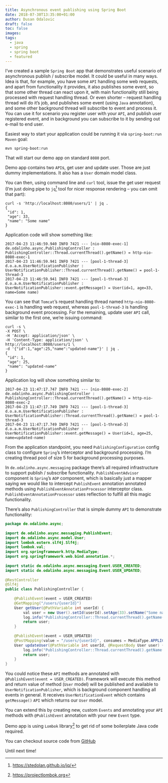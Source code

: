 ```yaml
---
title: Asynchronous event publishing using Spring Boot
date: 2018-07-30T13:35:00+01:00
author: Dusan Odalovic
draft: false
toc: false
images:
tags:
  - java
  - spring
  - spring boot
  - featured
---
```


I’ve created a sample `Spring Boot` app that demonstrates useful scenario of asynchronous publish / subscribe model. It could be 
useful in many ways. Idea is that, for example, you have some `API` handling some web requests, and apart from functionality it provides, it also 
publishes some event, so that some other thread can react upon it, with main functionality still being processed with request handling thread. 
Or even shorter – request handling thread will do it’s job, and publishes some event (using `Java` annotation), and some other background thread 
will subscribe to event and process it. You can use it for scenario you register user with your `API`, and publish user registered event, and in 
background you can subscribe to it by sending out e-mail to end user.


Easiest way to start your application could be running it via `spring-boot:run` `Maven` goal:

```shell script
mvn spring-boot:run
```

That will start our demo app on standard `8080` port.

Demo app contains two `API`s, get user and update user. Those are just dummy implementations. It also has a `User` domain model class.

You can then, using command line and `curl` tool, issue the get user request (I’m just doing pipe to `jq`[^1] tool  for nicer response rendering – 
you can omit that part):

```shell script
curl -s 'http://localhost:8080/users/1' | jq .
{
 "id": 1,
 "age": 33,
 "name": "Some name"
}
```

Application code will show something like:

```shell script
2017-04-23 11:46:59.940 INFO 7421 --- [nio-8080-exec-1] de.odalinho.async.PublishingController : PublishingController::Thread.currentThread().getName() = http-nio-8080-exec-1
2017-04-23 11:46:59.941 INFO 7421 --- [pool-1-thread-3] d.o.a.m.UserNotificationPublisher : UserNotificationPublisher::Thread.currentThread().getName() = pool-1-thread-3
2017-04-23 11:46:59.941 INFO 7421 --- [pool-1-thread-3] d.o.a.m.UserNotificationPublisher : UserNotificationPublisher::event.getMessage() = User(id=1, age=33, name=Some name)
```

You can see that `Tomcat`’s request handling thread named `http-nio-8080-exec-1` is handling web request, whereas `pool-1-thread-3` is handling background event processing.
For the remaining, update user `API` call, similar to the first one, we’re issuing command:

```shell script
curl -s \
-X POST \
-H 'Accept: application/json' \
-H 'Content-Type: application/json' \
http://localhost:8080/users/1 \
-d '{"id":1,"age":25,"name":"updated-name"}' | jq .
{
 "id": 1,
 "age": 25,
 "name": "updated-name"
}
```

Application log will show something similar to:

```shell script
2017-04-23 11:47:17.747 INFO 7421 --- [nio-8080-exec-2] de.odalinho.async.PublishingController : PublishingController::Thread.currentThread().getName() = http-nio-8080-exec-2
2017-04-23 11:47:17.749 INFO 7421 --- [pool-1-thread-3] d.o.a.m.UserNotificationPublisher : UserNotificationPublisher::Thread.currentThread().getName() = pool-1-thread-3
2017-04-23 11:47:17.749 INFO 7421 --- [pool-1-thread-3] d.o.a.m.UserNotificationPublisher : UserNotificationPublisher::event.getMessage() = User(id=1, age=25, name=updated-name)
```

From the application standpoint, you need `PublishingConfiguration` config class to configure `Spring`’s interceptor and background processing. I’m creating thread pool 
of size 5 for background processing purposes.

In `de.odalinho.async.messaging` package there’s all required infrastructure to support publish / subscribe functionality. `PublishEventAdvisor` component is `Spring`’s 
`AOP` component, which is basically just a mapper saying we would like to intercept `PublishEvent` annotation annotated methods using `PublishEventAnnotationProcessor` 
interceptor class. `PublishEventAnnotationProcessor` uses reflection to fulfill all this magic functionality.

There’s also `PublishingController` that is simple dummy `API` to demonstrate functionality:

```java
package de.odalinho.async;
 
import de.odalinho.async.messaging.PublishEvent;
import de.odalinho.async.model.User;
import lombok.extern.slf4j.Slf4j;
import lombok.val;
import org.springframework.http.MediaType;
import org.springframework.web.bind.annotation.*;
 
import static de.odalinho.async.messaging.Event.USER_CREATED;
import static de.odalinho.async.messaging.Event.USER_UPDATED;
 
@RestController
@Slf4j
public class PublishingController {
 
    @PublishEvent(event = USER_CREATED)
    @GetMapping("/users/{userId}")
    User getUser(@PathVariable int userId) {
        val user = new User().setId(userId).setAge(33).setName("Some name");
        log.info("PublishingController::Thread.currentThread().getName() = " + Thread.currentThread().getName());
        return user;
    }
 
    @PublishEvent(event = USER_UPDATED)
    @PostMapping(value = "/users/{userId}", consumes = MediaType.APPLICATION_JSON_VALUE, produces = MediaType.APPLICATION_JSON_VALUE)
    User updateUser(@PathVariable int userId, @RequestBody User user) {
        log.info("PublishingController::Thread.currentThread().getName() = " + Thread.currentThread().getName());
        return user;
    }
}
```

You could notice these `API` methods are annotated with` @PublishEvent(event = USER_CREATED)`. Framework will execute this method and return value of 
method (`User` model) will be published and available to `UserNotificationPublisher`, which is background component handling all events in general. 
It receives `UserNotificationEvent` which contains `getMessage()` `API` which returns our `User` model.

You can extend this by creating new, custom `Events` and annotating your `API` methods with `@PublishEvent` annotation with your new `Event` type.

Demo app is using `Lombok` library[^2] to get rid of some boilerplate Java code required.

You can checkout source code from [GitHub](https://github.com/dodalovic/async-publish)

Until next time!

[^1]: https://stedolan.github.io/jq/
[^2]: https://projectlombok.org